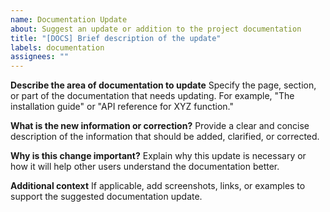```yaml
---
name: Documentation Update
about: Suggest an update or addition to the project documentation
title: "[DOCS] Brief description of the update"
labels: documentation
assignees: ""
---
```


**Describe the area of documentation to update**
Specify the page, section, or part of the documentation that needs updating. For example, "The installation guide" or "API reference for XYZ function."

**What is the new information or correction?**
Provide a clear and concise description of the information that should be added, clarified, or corrected.

**Why is this change important?**
Explain why this update is necessary or how it will help other users understand the documentation better.

**Additional context**
If applicable, add screenshots, links, or examples to support the suggested documentation update.
